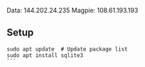 Data: 144.202.24.235
Magpie: 108.61.193.193

## Setup

``````
sudo apt update  # Update package list
sudo apt install sqlite3
```